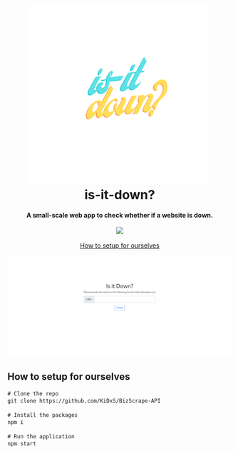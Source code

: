 <h1 align="center">
  <br>
  <img src="https://raw.githubusercontent.com/KiDxS/is-it-down/master/docs/img/logo.png" height="400" width="400">
  <br>
  is-it-down?
</h1>
<h4 align="center">
  A small-scale web app to check whether if a website is down.
</h4>
<div align="center">
  <a href="https://web.facebook.com/KidZenChan/">
    <img src="https://img.shields.io/badge/chat-on%20facebook-orange">
  </a>
</div>
<p align="center">
  <a href="#how-to-setup-for-ourselves">How to setup for ourselves</a>
</p>
<img align="center" src="https://raw.githubusercontent.com/KiDxS/is-it-down/master/docs/img/demo.png">


## How to setup for ourselves
```
# Clone the repo
git clone https://github.com/KiDxS/BizScrape-API

# Install the packages
npm i 

# Run the application
npm start
```

